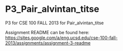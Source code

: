 P3_Pair_alvintan_titse
======================

P3 for CSE 100 FALL 2013 for Pair_alvintan_titse

Assignment README can be found here: https://sites.google.com/a/eng.ucsd.edu/cse-100-fall-2013/assignments/assignment-3-readme

